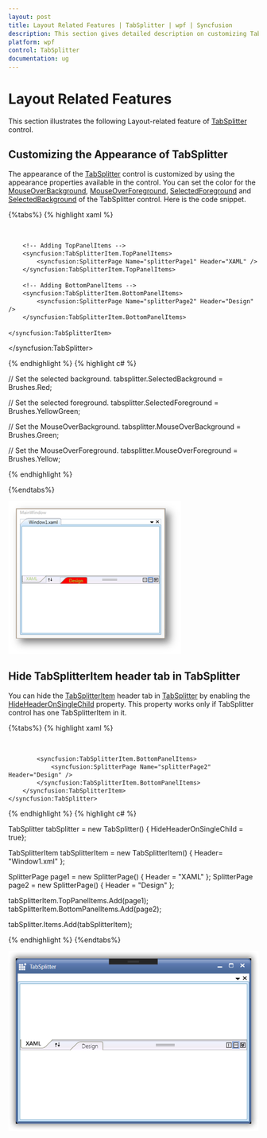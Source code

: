 ```yaml
---
layout: post
title: Layout Related Features | TabSplitter | wpf | Syncfusion
description: This section gives detailed description on customizing TabSplitter control using layout related features.
platform: wpf
control: TabSplitter
documentation: ug
---
```


# Layout Related Features

This section illustrates the following Layout-related feature of [TabSplitter](https://help.syncfusion.com/cr/cref_files/wpf/Syncfusion.Tools.Wpf~Syncfusion.Windows.Tools.Controls.TabSplitter.html) control.

## Customizing the Appearance of TabSplitter

The appearance of the [TabSplitter](https://help.syncfusion.com/cr/cref_files/wpf/Syncfusion.Tools.Wpf~Syncfusion.Windows.Tools.Controls.TabSplitter.html) control is customized by using the appearance properties available in the control. You can set the color for the [MouseOverBackground](https://help.syncfusion.com/cr/wpf/Syncfusion.Tools.Wpf~Syncfusion.Windows.Tools.Controls.TabSplitter~MouseOverBackground.html), [MouseOverForeground](https://help.syncfusion.com/cr/wpf/Syncfusion.Tools.Wpf~Syncfusion.Windows.Tools.Controls.TabSplitter~MouseOverForeground.html), [SelectedForeground](https://help.syncfusion.com/cr/wpf/Syncfusion.Tools.Wpf~Syncfusion.Windows.Tools.Controls.TabSplitter~SelectedForeground.html) and [SelectedBackground](https://help.syncfusion.com/cr/wpf/Syncfusion.Tools.Wpf~Syncfusion.Windows.Tools.Controls.TabSplitter~SelectedBackground.html) of the TabSplitter control. Here is the code snippet.

{%tabs%}
{% highlight xaml %}

<Grid>
        <!-- Adding TabSplitter With Selected Brush -->
    <syncfusion:TabSplitter Name="tabsplitter" MouseOverBackground="Green" MouseOverForeground="Yellow" SelectedBackground="Red" SelectedForeground="YellowGreen">
             
        <!-- Adding TabSplitterItem -->
    <syncfusion:TabSplitterItem Header="Window1.xml" Name="tabSplitterItem1">

        <!-- Adding TopPanelItems -->
        <syncfusion:TabSplitterItem.TopPanelItems> 
            <syncfusion:SplitterPage Name="splitterPage1" Header="XAML" />
        </syncfusion:TabSplitterItem.TopPanelItems>

        <!-- Adding BottomPanelItems -->
        <syncfusion:TabSplitterItem.BottomPanelItems> 
            <syncfusion:SplitterPage Name="splitterPage2" Header="Design" />
        </syncfusion:TabSplitterItem.BottomPanelItems>

    </syncfusion:TabSplitterItem>
</syncfusion:TabSplitter>
</Grid>

{% endhighlight %}
{% highlight c# %}

// Set the selected background.
tabsplitter.SelectedBackground = Brushes.Red;

// Set the selected foreground.
tabsplitter.SelectedForeground = Brushes.YellowGreen;

// Set the MouseOverBackground.
tabsplitter.MouseOverBackground = Brushes.Green;

// Set the MouseOverForeground.
tabsplitter.MouseOverForeground = Brushes.Yellow;

{% endhighlight %}

{%endtabs%}

![Tab splitter customization](Layout-Related-Features_images/Layout-Related-Features_img1.png)

## Hide TabSplitterItem header tab in TabSplitter

You can hide the [TabSplitterItem](https://help.syncfusion.com/cr/cref_files/wpf/Syncfusion.Tools.Wpf~Syncfusion.Windows.Tools.Controls.TabSplitterItem.html) header tab in [TabSplitter](https://help.syncfusion.com/cr/cref_files/wpf/Syncfusion.Tools.Wpf~Syncfusion.Windows.Tools.Controls.TabSplitter.html) by enabling the [HideHeaderOnSingleChild](https://help.syncfusion.com/cr/cref_files/wpf/Syncfusion.Tools.Wpf~Syncfusion.Windows.Tools.Controls.TabSplitter~HideHeaderOnSingleChild.html)  property. This property works only if TabSplitter control has one TabSplitterItem in it.

{%tabs%}
{% highlight xaml %}

<Grid>
    <syncfusion:TabSplitter Name="tabsplitter" HideHeaderOnSingleChild="True">
        <syncfusion:TabSplitterItem Header="Window1.xml" Name="tabSplitterItem1">
            <syncfusion:TabSplitterItem.TopPanelItems> 
                <syncfusion:SplitterPage Name="splitterPage1" Header="XAML" />
            </syncfusion:TabSplitterItem.TopPanelItems>

            <syncfusion:TabSplitterItem.BottomPanelItems> 
                <syncfusion:SplitterPage Name="splitterPage2" Header="Design" />
            </syncfusion:TabSplitterItem.BottomPanelItems>
        </syncfusion:TabSplitterItem>
    </syncfusion:TabSplitter>
</Grid>

{% endhighlight %}
{% highlight c# %}

TabSplitter tabSplitter = new TabSplitter() { HideHeaderOnSingleChild = true};

TabSplitterItem tabSplitterItem = new TabSplitterItem() { Header= "Window1.xml" };

SplitterPage page1 = new SplitterPage() { Header = "XAML" };
SplitterPage page2 = new SplitterPage() { Header = "Design" };

tabSplitterItem.TopPanelItems.Add(page1);
tabSplitterItem.BottomPanelItems.Add(page2);

tabSplitter.Items.Add(tabSplitterItem);

{% endhighlight %}
{%endtabs%}

![Hide the header tab of TabSplitter item](Layout-Related-Features_images/Layout-Related-Features_img2.png)


